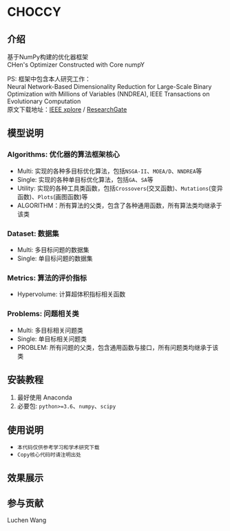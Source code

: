 # CHOCCY

## 介绍
基于NumPy构建的优化器框架<br>
CHen's Optimizer Constructed with Core numpY

PS: 框架中包含本人研究工作：<br>
Neural Network-Based Dimensionality Reduction for Large-Scale Binary Optimization with Millions of Variables (NNDREA), IEEE Transactions on Evolutionary Computation <br>
原文下载地址：[IEEE xplore](https://ieeexplore.ieee.org/abstract/document/10530207) / [ResearchGate](https://www.researchgate.net/publication/380393707_Neural_Network-Based_Dimensionality_Reduction_for_Large-Scale_Binary_Optimization_with_Millions_of_Variables#:~:text=In%20this%20paper,%20we%20propose%20a%20dimensionality%20reduction%20method%20to)



## 模型说明
### Algorithms: 优化器的算法框架核心

- Multi: 实现的各种多目标优化算法，包括`NSGA-II`、`MOEA/D`、`NNDREA`等
- Single: 实现的各种单目标优化算法，包括`GA`、`SA`等
- Utility: 实现的各种工具类函数，包括`Crossovers`(交叉函数)、`Mutations`(变异函数)、`Plots`(画图函数)等
- ALGORITHM：所有算法的父类，包含了各种通用函数，所有算法类均继承于该类

### Dataset: 数据集

- Multi: 多目标问题的数据集
- Single: 单目标问题的数据集

### Metrics: 算法的评价指标

- Hypervolume: 计算超体积指标相关函数

### Problems: 问题相关类

- Multi: 多目标相关问题类
- Single: 单目标相关问题类
- PROBLEM: 所有问题的父类，包含通用函数与接口，所有问题类均继承于该类

## 安装教程

1.  最好使用 Anaconda 
2. 必要包: `python>=3.6`、`numpy`、`scipy`

## 使用说明

- `本代码仅供参考学习和学术研究下载`
- `Copy核心代码时请注明出处`

## 效果展示

## 参与贡献

Luchen Wang


